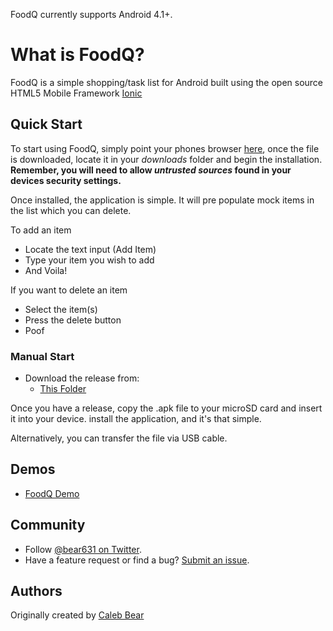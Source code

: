 

FoodQ currently supports Android 4.1+.

# What is FoodQ?

FoodQ is a simple shopping/task list for Android built using the open source HTML5 Mobile Framework [Ionic](http://ionicframework.com)



## Quick Start

To start using FoodQ, simply point your phones browser [here](https://github.com/bear0064/Shopping/raw/master/platforms/android/ant-build/CordovaApp-debug-unaligned.apk), once the file is downloaded, locate it in your _downloads_ folder and begin the installation. **Remember, you will need to allow _untrusted sources_ found in your devices security settings.** 

Once installed, the application is simple. It will pre populate mock items in the list which you can delete.  

To add an item  
- Locate the text input (Add Item)
- Type your item you wish to add
- And Voila!

If you want to delete an item  
- Select the item(s)
- Press the delete button
- Poof

### Manual Start

- Download the release from:
  * [This Folder](https://github.com/bear0064/Shopping/raw/master/platforms/android/ant-build/)

Once you have a release, copy the .apk file to your microSD card and insert it into your device. install the application, and it's that simple.

Alternatively, you can transfer the file via USB cable.


## Demos

 - [FoodQ Demo](http://bear0064.github.io/Shopping/www/)


## Community

* Follow [@bear631 on Twitter](https://twitter.com/bear631).
* Have a feature request or find a bug? [Submit an issue](mailto:bear.caleb@gmail.com).

## Authors

Originally created by [Caleb Bear](http://www.calebbear.com)
